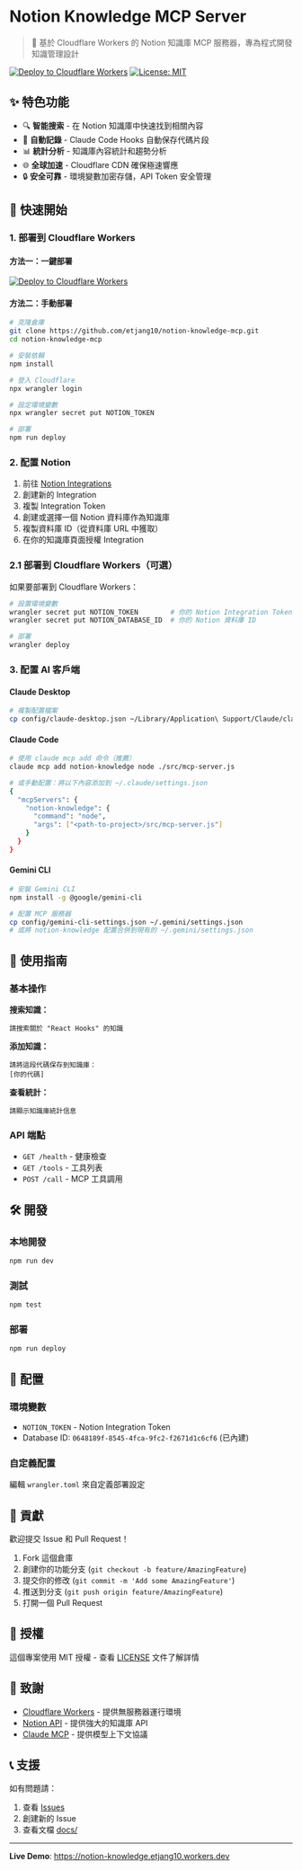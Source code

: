 # Notion Knowledge MCP Server

> 🚀 基於 Cloudflare Workers 的 Notion 知識庫 MCP 服務器，專為程式開發知識管理設計

[![Deploy to Cloudflare Workers](https://deploy.workers.cloudflare.com/button)](https://deploy.workers.cloudflare.com/?url=https://github.com/etjang10/notion-knowledge-mcp)
[![License: MIT](https://img.shields.io/badge/License-MIT-yellow.svg)](https://opensource.org/licenses/MIT)

## ✨ 特色功能

- 🔍 **智能搜索** - 在 Notion 知識庫中快速找到相關內容
- 📝 **自動記錄** - Claude Code Hooks 自動保存代碼片段
- 📊 **統計分析** - 知識庫內容統計和趨勢分析
- 🌐 **全球加速** - Cloudflare CDN 確保極速響應
- 🔒 **安全可靠** - 環境變數加密存儲，API Token 安全管理

## 🚀 快速開始

### 1. 部署到 Cloudflare Workers

#### 方法一：一鍵部署
[![Deploy to Cloudflare Workers](https://deploy.workers.cloudflare.com/button)](https://deploy.workers.cloudflare.com/?url=https://github.com/etjang10/notion-knowledge-mcp)

#### 方法二：手動部署
```bash
# 克隆倉庫
git clone https://github.com/etjang10/notion-knowledge-mcp.git
cd notion-knowledge-mcp

# 安裝依賴
npm install

# 登入 Cloudflare
npx wrangler login

# 設定環境變數
npx wrangler secret put NOTION_TOKEN

# 部署
npm run deploy
```

### 2. 配置 Notion

1. 前往 [Notion Integrations](https://www.notion.so/my-integrations)
2. 創建新的 Integration
3. 複製 Integration Token
4. 創建或選擇一個 Notion 資料庫作為知識庫
5. 複製資料庫 ID（從資料庫 URL 中獲取）
6. 在你的知識庫頁面授權 Integration

### 2.1 部署到 Cloudflare Workers（可選）

如果要部署到 Cloudflare Workers：

```bash
# 設置環境變數
wrangler secret put NOTION_TOKEN        # 你的 Notion Integration Token
wrangler secret put NOTION_DATABASE_ID  # 你的 Notion 資料庫 ID

# 部署
wrangler deploy
```

### 3. 配置 AI 客戶端

#### Claude Desktop
```bash
# 複製配置檔案
cp config/claude-desktop.json ~/Library/Application\ Support/Claude/claude_desktop_config.json
```

#### Claude Code
```bash
# 使用 claude mcp add 命令（推薦）
claude mcp add notion-knowledge node ./src/mcp-server.js

# 或手動配置：將以下內容添加到 ~/.claude/settings.json
{
  "mcpServers": {
    "notion-knowledge": {
      "command": "node",
      "args": ["<path-to-project>/src/mcp-server.js"]
    }
  }
}
```

#### Gemini CLI
```bash
# 安裝 Gemini CLI
npm install -g @google/gemini-cli

# 配置 MCP 服務器
cp config/gemini-cli-settings.json ~/.gemini/settings.json
# 或將 notion-knowledge 配置合併到現有的 ~/.gemini/settings.json
```

## 📖 使用指南

### 基本操作

**搜索知識：**
```
請搜索關於 "React Hooks" 的知識
```

**添加知識：**
```
請將這段代碼保存到知識庫：
[你的代碼]
```

**查看統計：**
```
請顯示知識庫統計信息
```

### API 端點

- `GET /health` - 健康檢查  
- `GET /tools` - 工具列表
- `POST /call` - MCP 工具調用

## 🛠️ 開發

### 本地開發
```bash
npm run dev
```

### 測試
```bash
npm test
```

### 部署
```bash
npm run deploy
```

## 📝 配置

### 環境變數
- `NOTION_TOKEN` - Notion Integration Token
- Database ID: `0648189f-8545-4fca-9fc2-f2671d1c6cf6` (已內建)

### 自定義配置
編輯 `wrangler.toml` 來自定義部署設定

## 🤝 貢獻

歡迎提交 Issue 和 Pull Request！

1. Fork 這個倉庫
2. 創建你的功能分支 (`git checkout -b feature/AmazingFeature`)
3. 提交你的修改 (`git commit -m 'Add some AmazingFeature'`)
4. 推送到分支 (`git push origin feature/AmazingFeature`)
5. 打開一個 Pull Request

## 📄 授權

這個專案使用 MIT 授權 - 查看 [LICENSE](LICENSE) 文件了解詳情

## 🙏 致謝

- [Cloudflare Workers](https://workers.cloudflare.com/) - 提供無服務器運行環境
- [Notion API](https://developers.notion.com/) - 提供強大的知識庫 API
- [Claude MCP](https://modelcontextprotocol.io/) - 提供模型上下文協議

## 📞 支援

如有問題請：
1. 查看 [Issues](https://github.com/etjang10/notion-knowledge-mcp/issues)
2. 創建新的 Issue
3. 查看文檔 [docs/](docs/)

---

**Live Demo**: https://notion-knowledge.etjang10.workers.dev
